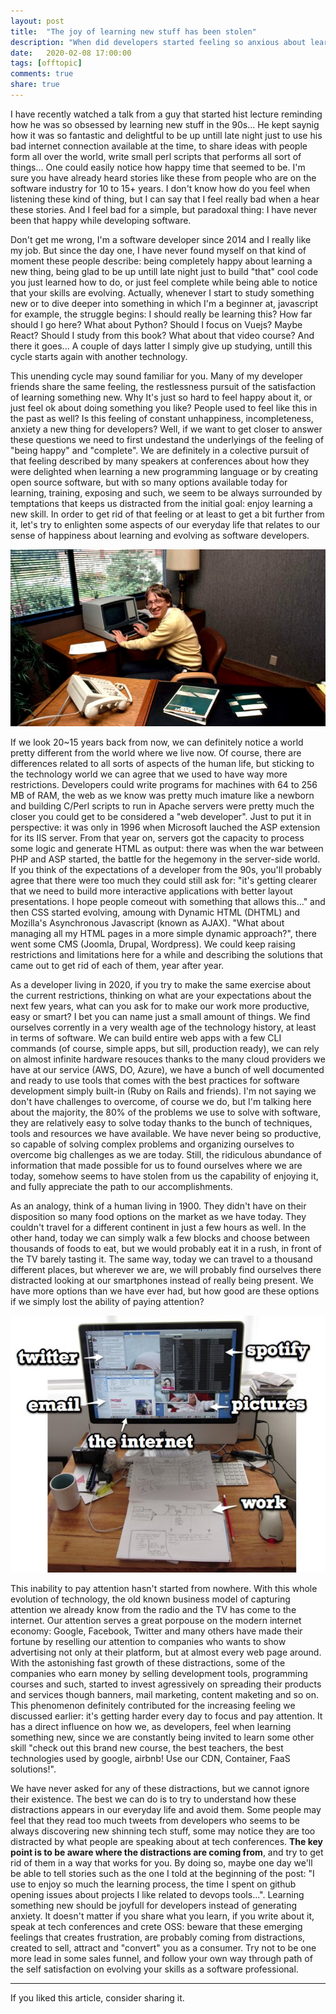 ```yaml
---
layout: post
title:  "The joy of learning new stuff has been stolen"
description: "When did developers started feeling so anxious about learning new things? Why it learning is not as joyful as it seems before we start?"
date:   2020-02-08 17:00:00
tags: [offtopic]
comments: true
share: true
---
```


I have recently watched a talk from a guy that started hist lecture reminding how he was so obsessed by learning new stuff in the 90s... He kept saynig how it was so fantastic and delightful to be up untill late night just to use his bad internet connection available at the time, to share ideas with people form all over the world, write small perl scripts that performs all sort of things... One could easily notice how happy time that seemed to be. I'm sure you have already heard stories like these from people who are on the software industry for 10 to 15+ years. I don't know how do you feel when listening these kind of thing, but I can say that I feel really bad when a hear these stories. And I feel bad for a simple, but paradoxal thing: I have never been that happy while developing software.

Don't get me wrong, I'm a software developer since 2014 and I really like my job. But since the day one, I have never found myself on that kind of moment these people describe: being completely happy about learning a new thing, being glad to be up untill late night just to build "that" cool code you just learned how to do, or just feel complete while being able to notice that your skills are evolving. Actually, whenever I start to study something new or to dive deeper into something in which I'm a beginner at, javascript for example, the struggle begins: I should really be learning this? How far should I go here? What about Python? Should I focus on Vuejs? Maybe React? Should I study from this book? What about that video course? And there it goes... A couple of days latter I simply give up studying, untill this cycle starts again with another technology.

This unending cycle may sound familiar for you. Many of my developer friends share the same feeling, the restlessness pursuit of the satisfaction of learning something new.  Why It's just so hard to feel happy about it, or just feel ok about doing something you like? People used to feel like this in the past as well? Is this feeling of constant unhappiness, incompleteness, anxiety a new thing for developers? Well, if we want to get closer to answer these questions we need to first undestand the underlyings of the feeling of "being happy" and "complete". We are definitely in a colective pursuit of that feeling described by many speakers at conferences about how they were delighted when learning a new programming language or by creating open source software, but with so many options available today for learning, training, exposing and such, we seem to be always surrounded by temptations that keeps us distracted from the initial goal: enjoy learning a new skill. In order to get rid of that feeling or at least to get a bit further from it, let's try to enlighten some aspects of our everyday life that relates to our sense of happiness about learning and evolving as software developers.

![Young Bill Gates](https://raw.githubusercontent.com/andreybleme/andreybleme.github.io/master/assets/img/young-bill-gates.jpg "Young Bill Gates")

If we look 20~15 years back from now, we can definitely notice a world pretty different from the world where we live now. Of course, there are differences related to all sorts of aspects of the human life, but sticking to the technology world we can agree that we used to have way more restrictions. Developers could write programs for machines with 64 to 256 MB of RAM, the web as we know was pretty much imature like a newborn and building C/Perl scripts to run in Apache servers were pretty much the closer you could get to be considered a "web developer". Just to put it in perspective: it was only in 1996 when Microsoft lauched the ASP extension for its IIS server. From that year on, servers got the capacity to process some logic and generate HTML as output: there was when the war between PHP and ASP started, the battle for the hegemony in the server-side world. If you think of the expectations of a developer from the 90s, you'll probably agree that there were too much they could still ask for: "it's getting clearer that we need to build more interactive applications with better layout presentations. I hope people comeout with something that allows this..." and then CSS started evolving, amoung with Dynamic HTML (DHTML) and Mozilla's Asynchronous Javascript (known as AJAX). "What about managing all my HTML pages in a more simple dynamic approach?", there went some CMS (Joomla, Drupal, Wordpress). We could keep raising restrictions and limitations here for a while and describing the solutions that came out to get rid of each of them, year after year.

As a developer living in 2020, if you try to make the same exercise about the current restrictions, thinking on what are your expectations about the next few years, what can you ask for to make our work more productive, easy or smart? I bet you can name just a small amount of things. We find ourselves corrently in a very wealth age of the technology history, at least in terms of software. We can build entire web apps with a few CLI commands (of course, simple apps, but sill, production ready),   we can rely on almost infinite hardware resouces thanks to the many cloud providers we have at our service (AWS, DO, Azure), we have a bunch of well documented and ready to use tools that comes with the best practices for software development simply built-in (Ruby on Rails and friends). I'm not saying we don't have challenges to overcome, of course we do, but I'm talking here about the majority, the 80% of the problems we use to solve with software, they are relatively easy to solve today thanks to the bunch of techniques, tools and resources we have available. We have never being so productive, so capable of solving complex problems and organizing ourselves to overcome big challenges as we are today. Still, the ridiculous abundance of information that made possible for us to found ourselves where we are today, somehow seems to have stolen from us the capability of enjoying it, and fully appreciate the path to our accomplishments.

As an analogy, think of a human living in 1900. They didn't have on their disposition so many food options on the market as we have today. They couldn't travel for a different continent in just a few hours as well. In the other hand, today we can simply walk a few blocks and choose between thousands of foods to eat, but we would probably eat it in a rush, in front of the TV barely tasting it. The same way, today we can travel to a thousand different places, but wherever we are, we will probably find ourselves there distracted looking at our smartphones instead of really being present. We have more options than we have ever had, but how good are these options if we simply lost the ability of paying attention?

![Internet Distractions](https://raw.githubusercontent.com/andreybleme/andreybleme.github.io/master/assets/img/internet-distractions.jpg "Internet Distractions")

This inability to pay attention hasn't started from nowhere. With this whole evolution of technology, the old known business model of capturing attention we already know from the radio and the TV has come to the internet. Our attention serves a great porpouse on the modern internet economy: Google, Facebook, Twitter and many others have made their fortune by reselling our attention to companies who wants to show advertising not only at their platform, but at almost every web page around. With the astonishing fast growth of these distractions, some of the companies who earn money by selling development tools, programming courses and such, started to invest agressively on spreading their products and services though banners, mail marketing, content maketing and so on. This phenomenon definitely contributed for the increasing feeling we discussed earlier: it's getting harder every day to focus and pay attention. It has a direct influence on how we, as developers, feel when learning something new, since we are constantly being invited to learn some other skill "check out this brand new course, the best teachers, the best technologies used by google, airbnb! Use our CDN, Container, FaaS solutions!".

We have never asked for any of these distractions, but we cannot ignore their existence. The best we can do is to try to understand how these distractions appears in our everyday life and avoid them. Some people may feel that they read too much tweets from developers who seems to be always discovering new shinning tech stuff, some may notice they are too distracted by what people are speaking about at tech conferences. **The key point is to be aware where the distractions are coming from**, and try to get rid of them in a way that works for you. By doing so, maybe one day we'll be able to tell stories such as the one I told at the beginning of the post: "I use to enjoy so much the learning process, the time I spent on github opening issues about projects I like related to devops tools...". Learning something new should be joyfull for developers instead of generating anxiety. It doesn't matter if you share what you learn, if you write about it, speak at tech conferences and crete OSS: beware that these emerging feelings that creates frustration, are probably coming from distractions, created to sell, attract and "convert" you as a consumer. Try not to be one more lead in some sales funnel, and follow your own way through path of the self satisfaction on evolving your skills as a software professional.

---

If you liked this article, consider sharing it.